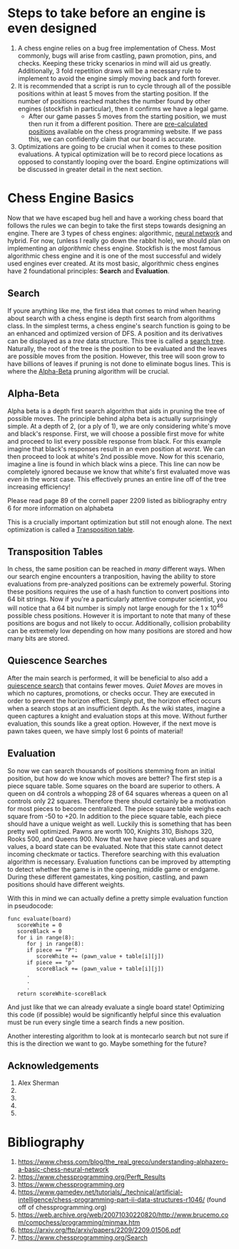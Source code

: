 # Steps to take before an engine is even designed

1. A chess engine relies on a bug free implementation of Chess. Most commonly, bugs will arise from castling, pawn promotion, pins, and checks. Keeping these tricky scenarios in mind will aid us greatly. Additionally, 3 fold repetition draws will be a necessary rule to implement to avoid the engine simply moving back and forth forever.
2. It is recommended that a script is run to cycle through all of the possible positions within at least 5 moves from the starting position. If the number of positions reached matches the number found by other engines (stockfish in particular), then it confirms we have a legal game.
   - After our game passes 5 moves from the starting position, we must then run it from a different position. There are [pre-calculated positions](https://www.chessprogramming.org/Perft_Results) available on the chess programming website. If we pass this, we can confidently claim that our board is accurate.
3. Optimizations are going to be crucial when it comes to these position evaluations. A typical optimization will be to record piece locations as opposed to constantly looping over the board. Engine optimizations will be discussed in greater detail in the next section.

# Chess Engine Basics

Now that we have escaped bug hell and have a working chess board that follows the rules we can begin to take the first steps towards designing an engine. There are 3 types of chess engines: algorithmic, [neural network](https://www.chessprogramming.org/Neural_Networks) and hybrid. For now, (unless I really go down the rabbit hole), we should plan on implementing an _algorithmic_ chess engine. Stockfish is the most famous algorithmic chess engine and it is one of the most successful and widely used engines ever created. At its most basic, algorithmic chess engines have 2 foundational principles: **Search** and **Evaluation**.

## Search

If youre anything like me, the first idea that comes to mind when hearing about search with a chess engine is depth first search from algorithms class. In the simplest terms, a chess engine's search function is going to be an enhanced and optimized version of DFS. A position and its derivatives can be displayed as a _tree_ data structure. This tree is called a [search tree](https://www.chessprogramming.org/Search_Tree). Naturally, the root of the tree is the position to be evaluated and the leaves are possible moves from the position. However, this tree will soon grow to have billions of leaves if pruning is not done to eliminate bogus lines. This is where the [Alpha-Beta](https://www.chessprogramming.org/Alpha-Beta) pruning algorithm will be crucial.

## Alpha-Beta

Alpha beta is a depth first search algorithm that aids in pruning the tree of possible moves. The principle behind alpha beta is actually surprisingly simple. At a depth of 2, (or a ply of 1), we are only considering white's move and black's response. First, we will choose a possible first move for white and proceed to list every possible response from black. For this example imagine that black's responses result in an even position at _worst_. We can then proceed to look at white's 2nd possible move. Now for this scenario, imagine a line is found in which black wins a piece. This line can now be completely ignored because we know that white's first evaluated move was _even_ in the worst case. This effectively prunes an entire line off of the tree increasing efficiency!

Please read page 89 of the cornell paper 2209 listed as bibliography entry 6 for more information on alphabeta

This is a crucially important optimization but still not enough alone. The next optimization is called a [Transposition table](https://www.chessprogramming.org/Transposition_Table).

## Transposition Tables

In chess, the same position can be reached in _many_ different ways. When our search engine encounters a tranposition, having the ability to store evaluations from pre-analyzed positions can be extremely powerful. Storing these positions requires the use of a hash function to convert positions into 64 bit strings. Now if you're a particularly attentive computer scientist, you will notice that a 64 bit number is simply not large enough for the 1 x 10<sup>46</sup> possible chess positions. However it is important to note that many of these positions are bogus and not likely to occur. Additionally, collision probability can be extremely low depending on how many positions are stored and how many bits are stored.

## Quiescence Searches

After the main search is performed, it will be beneficial to also add a [quiescence search](https://www.chessprogramming.org/Quiescence_Search) that contains fewer moves. _Quiet Moves_ are moves in which no captures, promotions, or checks occur. They are executed in order to prevent the horizon effect. Simply put, the horizon effect occurs when a search stops at an insufficient depth. As the wiki states, imagine a queen captures a knight and evaluation stops at this move. Without further evaluation, this sounds like a great option. However, if the next move is pawn takes queen, we have simply lost 6 points of material!

## Evaluation

So now we can search thousands of positions stemming from an initial position, but how do we know which moves are better? The first step is a piece square table. Some squares on the board are superior to others. A queen on d4 controls a whopping 28 of 64 squares whereas a queen on a1 controls only 22 squares. Therefore there should certainly be a motivation for most pieces to become centralized. The piece square table weighs each square from -50 to +20.
In addition to the piece square table, each piece should have a unique weight as well. Luckily this is something that has been pretty well optimized. Pawns are worth 100, Knights 310, Bishops 320, Rooks 500, and Queens 900. Now that we have piece values and square values, a board state can be evaluated. Note that this state cannot detect incoming checkmate or tactics. Therefore searching with this evaluation algorithm is necessary.
Evaluation functions can be improved by attempting to detect whether the game is in the opening, middle game or endgame. During these different gamestates, king position, castling, and pawn positions should have different weights.

With this in mind we can actually define a pretty simple evaluation function in pseudocode:

```
func evaluate(board)
   scoreWhite = 0
   scoreBlack = 0
   for i in range(8):
      for j in range(8):
      if piece == "P":
         scoreWhite += (pawn_value + table[i][j])
      if piece == "p"
         scoreBlack += (pawn_value + table[i][j])
      .
      .
      .
   return scoreWhite-scoreBlack
```

And just like that we can already evaluate a single board state! Optimizing this code (if possible) would be significantly helpful since this evaluation must be run every single time a search finds a new position.

Another interesting algorithm to look at is montecarlo search but not sure if this is the direction we want to go. Maybe something for the future?

## Acknowledgements

1. Alex Sherman
2.
3.
4.
5.

# Bibliography

1. https://www.chess.com/blog/the_real_greco/understanding-alphazero-a-basic-chess-neural-network
2. https://www.chessprogramming.org/Perft_Results
3. https://www.chessprogramming.org
4. https://www.gamedev.net/tutorials/_/technical/artificial-intelligence/chess-programming-part-ii-data-structures-r1046/ (found off of chessprogramming.org)
5. https://web.archive.org/web/20071030220820/http://www.brucemo.com/compchess/programming/minmax.htm
6. https://arxiv.org/ftp/arxiv/papers/2209/2209.01506.pdf
7. https://www.chessprogramming.org/Search
